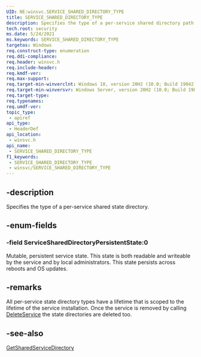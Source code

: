 ```yaml
---
UID: NE:winsvc.SERVICE_SHARED_DIRECTORY_TYPE
title: SERVICE_SHARED_DIRECTORY_TYPE
description: Specifies the type of a per-service shared directory path.
tech.root: security
ms.date: 5/24/2021
ms.keywords: SERVICE_SHARED_DIRECTORY_TYPE
targetos: Windows
req.construct-type: enumeration
req.ddi-compliance: 
req.header: winsvc.h
req.include-header: 
req.kmdf-ver: 
req.max-support: 
req.target-min-winverclnt: Windows 10, version 20H2 (10.0; Build 19042)
req.target-min-winversvr: Windows Server, version 20H2 (10.0; Build 19042)
req.target-type: 
req.typenames: 
req.umdf-ver: 
topic_type:
 - apiref
api_type:
 - HeaderDef
api_location:
 - winsvc.h
api_name:
 - SERVICE_SHARED_DIRECTORY_TYPE
f1_keywords:
 - SERVICE_SHARED_DIRECTORY_TYPE
 - winsvc/SERVICE_SHARED_DIRECTORY_TYPE
---
```


## -description

Specifies the type of a per-service shared state directory.

## -enum-fields

### -field ServiceSharedDirectoryPersistentState:0

Mutable, persistent service state. This state is both readable and writeable by the service and by local administrators. This state persists across reboots and OS updates.

## -remarks

All per-service state directory types have a lifetime that is scoped to the lifetime of the service installation.
Once the service is removed by calling [DeleteService](/windows/win32/api/winsvc/ne-winsvc-DeleteService) the state directories are deleted too.

## -see-also

[GetSharedServiceDirectory](/windows/win32/api/winsvc/ne-winsvc-getsharedservicedirectory)

